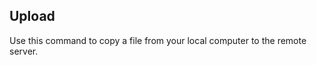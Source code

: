 <!-- usedin: [ _legacy_docker/Toolbelt/upload-v1.md, _maestro/Toolbelt/upload-v1.md, _node/toolbelt/upload-v1.md, _rails/Toolbelt/upload-v1.md] -->


## Upload

Use this command to copy a file from your local computer to the remote server.

